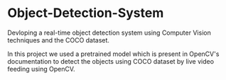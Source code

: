 # Object-Detection-System
Devloping a real-time object detection system using Computer Vision techniques and the COCO dataset.

In this project we used a pretrained model which is present in OpenCV's documentation to detect the objects using COCO dataset by live video feeding using OpenCV.
